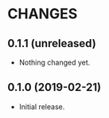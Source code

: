 # CHANGES

0.1.1 (unreleased)
------------------

- Nothing changed yet.


0.1.0 (2019-02-21)
------------------

- Initial release.
